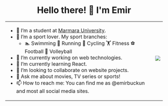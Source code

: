 <h1 align="center">Hello there!  👋  I'm Emir</h1>

<table border="0" cellspacing="10">
<tr>
<td>
<p>
<ul>
<li>🏫 I’m a student at <a href="https://www.marmara.edu.tr/en">Marmara University</a>.</li>
<li>🏅 I’m a sport lover. My sport branches:<ul>
<li>🏊 Swimming 🏃 Running 🚴 Cycling 🏋️ Fitness ⚽ Football 🏐 Volleyball</li>
</ul>
</li>
<li>🔭 I’m currently working on web technologies.</li>
<li>🌱 I’m currently learning React.</li>
<li>👯 I’m looking to collaborate on website projects.</li>
<li>💬 Ask me about movies, TV series or sports!</li>
<li>📫 How to reach me: You can find me as @emirbuckun and most all social media sites.</li>
</ul>
</p>
</td>
<td>
<div>
<img src="https://github.com/emirbuckun/emirbuckun/blob/main/viking.gif"></img>
</div></p>
</td>
</tr>
</table>
